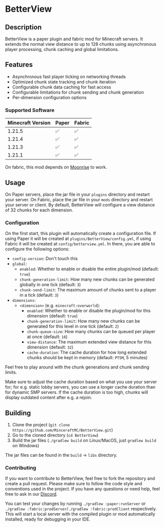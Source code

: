 # BetterView

## Description

BetterView is a paper plugin and fabric mod for Minecraft servers. It extends the normal view distance to up to 128
chunks using asynchronous player processing, chunk caching and global limitations.

## Features

- Asynchronous fast player ticking on networking threads
- Optimized chunk state tracking and chunk iteration
- Configurable chunk data caching for fast access
- Configurable limitations for chunk sending and chunk generation
- Per-dimension configuration options

### Supported Software

| Minecraft Version | Paper | Fabric |
|-------------------|-------|--------|
| 1.21.5            | ✅     | ✅      |
| 1.21.4            | ✅     | ✅      |
| 1.21.3            | ✅     | ✅      |
| 1.21.1            | ✅     | ✅      |

On fabric, this mod depends on [Moonrise](https://github.com/Tuinity/Moonrise) to work.

## Usage

On Paper servers, place the jar file in your `plugins` directory and restart your server. On Fabric, place the jar file
in your `mods` directory and restart your server or client. By default, BetterView will configure a view distance of 32
chunks for each dimension.

### Configuration

On the first start, this plugin will automatically create a configuration file. If using Paper it will be created at
`plugins/BetterView/config.yml`, if using Fabric it will be created at `config/betterview.yml`. In there, you are able
to configure the following options:

- `config-version`: Don't touch this
- `global`:
    - `enabled`: Whether to enable or disable the entire plugin/mod (default: `true`)
    - `chunk-generation-limit`: How many new chunks can be generated globally in one tick (default: `3`)
    - `chunk-send-limit`: The maximum amount of chunks sent to a player in a tick (default: `3`)
- `dimensions`:
    - `<dimension>` (e.g. `minecraft:overworld`):
        - `enabled`: Whether to enable or disable the plugin/mod for this dimension (default: `true`)
        - `chunk-generation-limit`: How many new chunks can be generated for this level in one tick (default: `2`)
        - `chunk-queue-size`: How many chunks can be queued per player at once (default: `16`)
        - `view-distance`: The maximum extended view distance for this dimension (default: `32`)
        - `cache-duration`: The cache duration for how long extended chunks should be kept in memory (default: `PT5M`,
          5 minutes)

Feel free to play around with the chunk generations and chunk sending limits.

Make sure to adjust the cache duration based on what you use your server for;
for e.g. static lobby servers, you can use a longer cache duration than for dynamic SMP servers.
If the cache duration is too high, chunks will display outdated content after e.g. a rejoin.

## Building

1. Clone the project (`git clone https://github.com/MinceraftMC/BetterView.git`)
2. Go to the cloned directory (`cd BetterView`)
3. Build the jar files (`./gradlew build` on Linux/MacOS, just `gradlew build` on Windows)

The jar files can be found in the `build` → `libs` directory.

### Contributing

If you want to contribute to BetterView, feel free to fork the repository and create a pull request. Please make sure to
follow the code style and conventions used in the project. If you have any questions or need help, feel free to ask in
our [Discord](https://discord.gg/zC8xjtSPKC).

You can test your changes by running `./gradlew :paper:runServer` or
`./gradlew :fabric:prodServer`/`./gradlew :fabric:prodClient` respectively. This will start a local server with the
compiled plugin or mod automatically installed, ready for debugging in your IDE.
